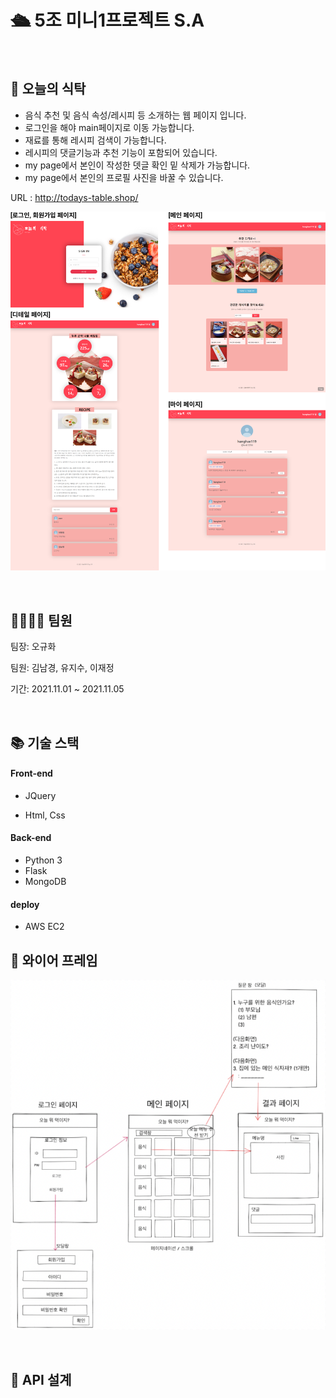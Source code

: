 # 🛳 5조 미니1프로젝트 S.A

<br />

## 🎯 오늘의 식탁

- 음식 추천 및 음식 속성/레시피 등 소개하는 웹 페이지 입니다.
- 로그인을 해야 main페이지로 이동 가능합니다.
- 재료를 통해 레시피 검색이 가능합니다.
- 레시피의 댓글기능과 추천 기능이 포함되어 있습니다.
- my page에서 본인이 작성한 뎃글 확인 밑 삭제가 가능합니다.
- my page에서 본인의 프로필 사진을 바꿀 수 있습니다.

 URL : http://todays-table.shop/

![preview](./static/imgs/preview.png)



<br />

## 👨‍👨‍👧‍👧  팀원

팀장: 오규화

팀원: 김남경, 유지수, 이재정

기간: 2021.11.01 ~ 2021.11.05

<br />



## 📚 기술 스택

#### Front-end

- JQuery

- Html, Css

#### Back-end

- Python 3
- Flask
- MongoDB

#### deploy

- AWS EC2



## 📑 와이어 프레임

![와이어프레임](./static/imgs/와이어프레임.png)

<br />

## 👀 API 설계
